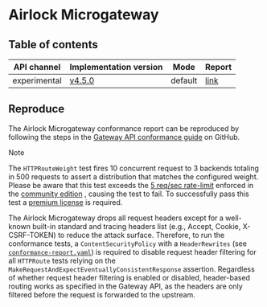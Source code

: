 # Airlock Microgateway

## Table of contents

| API channel  | Implementation version                                               | Mode    | Report                                           |
|--------------|----------------------------------------------------------------------|---------|--------------------------------------------------|
| experimental | [v4.5.0](https://github.com/airlock/microgateway/releases/tag/4.5.0) | default | [link](./experimental-4.5.0-default-report.yaml) |

## Reproduce

The Airlock Microgateway conformance report can be reproduced by following the steps in the [Gateway API conformance guide](https://github.com/airlock/microgateway/tree/main/examples/gateway-api/conformance/conformance.md) on GitHub.

> [!NOTE]
> The `HTTPRouteWeight` test fires 10 concurrent request to 3 backends totaling in 500 requests to assert a distribution that matches the configured weight.
> Please be aware that this test exceeds the [5 req/sec rate-limit](https://docs.airlock.com/microgateway/latest/#data/1675772882054.html) enforced in the <!-- markdown-link-check-disable --> [community edition](https://www.airlock.com/en/secure-access-hub/components/microgateway/community-edition) <!-- markdown-link-check-enable -->, causing the test to fail.
> To successfully pass this test a <!-- markdown-link-check-disable --> [premium license](https://www.airlock.com/en/secure-access-hub/components/microgateway/premium-edition)  <!-- markdown-link-check-enable --> is required.
> 
> The Airlock Microgateway drops all request headers except for a well-known built-in standard and tracing headers list (e.g., Accept, Cookie, X-CSRF-TOKEN) to reduce the attack surface.
> Therefore, to run the conformance tests, a `ContentSecurityPolicy` with a `HeaderRewrites` (see [`conformance-report.yaml`](https://github.com/airlock/microgateway/tree/main/examples/gateway-api/conformance/manifests/conformance-report.yaml)) is required to disable request header filtering for all `HTTPRoute` tests relying on the `MakeRequestAndExpectEventuallyConsistentResponse` assertion.
> Regardless of whether request header filtering is enabled or disabled, header-based routing works as specified in the Gateway API, as the headers are only filtered before the request is forwarded to the upstream.